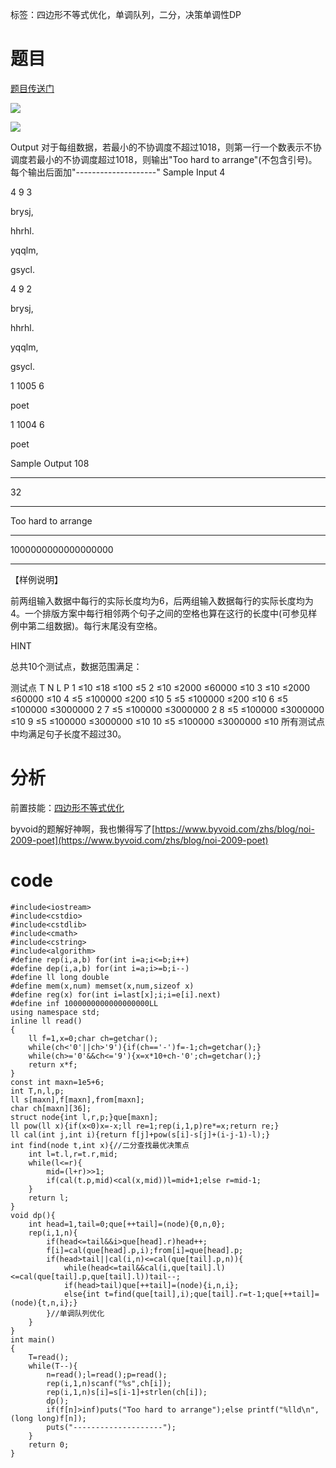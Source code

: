 ﻿---
subtitle: "四边形不等式优化入门题"
tags: 
 - DP-四边形不等式优化
 - 数据结构-单调队列
 - 基础算法-二分
 - DP-决策单调性
grammar_cjkRuby: true
catalog: true
layout:  post
header-img: "img/header/P11.jpg"
preview-img: "/img/preview/P48.jpg"
---
标签：四边形不等式优化，单调队列，二分，决策单调性DP

# 题目

[题目传送门](http://www.lydsy.com/JudgeOnline/problem.php?id=1563)

![](http://www.lydsy.com/JudgeOnline/images/1563_1.jpg)

![](http://www.lydsy.com/JudgeOnline/images/1563_2.jpg)

Output
对于每组数据，若最小的不协调度不超过1018，则第一行一个数表示不协调度若最小的不协调度超过1018，则输出"Too hard to arrange"(不包含引号)。每个输出后面加"--------------------"
Sample Input
4

4 9 3

brysj,

hhrhl.

yqqlm,

gsycl.

4 9 2

brysj,

hhrhl.

yqqlm,

gsycl.

1 1005 6

poet

1 1004 6

poet

Sample Output
108

--------------------

32

--------------------

Too hard to arrange

--------------------

1000000000000000000

--------------------



【样例说明】

前两组输入数据中每行的实际长度均为6，后两组输入数据每行的实际长度均为4。一个排版方案中每行相邻两个句子之间的空格也算在这行的长度中(可参见样例中第二组数据)。每行末尾没有空格。

HINT

总共10个测试点，数据范围满足：

测试点 T N L P
1 ≤10 ≤18 ≤100 ≤5
2 ≤10 ≤2000 ≤60000 ≤10
3 ≤10 ≤2000 ≤60000 ≤10
4 ≤5 ≤100000 ≤200 ≤10
5 ≤5 ≤100000 ≤200 ≤10
6 ≤5 ≤100000 ≤3000000 2
7 ≤5 ≤100000 ≤3000000 2
8 ≤5 ≤100000 ≤3000000 ≤10
9 ≤5 ≤100000 ≤3000000 ≤10
10 ≤5 ≤100000 ≤3000000 ≤10
所有测试点中均满足句子长度不超过30。

# 分析

前置技能：[四边形不等式优化](http://blog.csdn.net/noiau/article/details/72514812)

byvoid的题解好神啊，我也懒得写了[https://www.byvoid.com/zhs/blog/noi-2009-poet](https://www.byvoid.com/zhs/blog/noi-2009-poet)

# code

```
#include<iostream>
#include<cstdio>
#include<cstdlib>
#include<cmath>
#include<cstring>
#include<algorithm>
#define rep(i,a,b) for(int i=a;i<=b;i++)
#define dep(i,a,b) for(int i=a;i>=b;i--)
#define ll long double
#define mem(x,num) memset(x,num,sizeof x)
#define reg(x) for(int i=last[x];i;i=e[i].next)
#define inf 1000000000000000000LL
using namespace std;
inline ll read()
{
	ll f=1,x=0;char ch=getchar();
	while(ch<'0'||ch>'9'){if(ch=='-')f=-1;ch=getchar();}
	while(ch>='0'&&ch<='9'){x=x*10+ch-'0';ch=getchar();}
	return x*f;
}
const int maxn=1e5+6;
int T,n,l,p;
ll s[maxn],f[maxn],from[maxn];
char ch[maxn][36];
struct node{int l,r,p;}que[maxn];
ll pow(ll x){if(x<0)x=-x;ll re=1;rep(i,1,p)re*=x;return re;}
ll cal(int j,int i){return f[j]+pow(s[i]-s[j]+(i-j-1)-l);}
int find(node t,int x){//二分查找最优决策点 
    int l=t.l,r=t.r,mid;
    while(l<=r){
        mid=(l+r)>>1;
        if(cal(t.p,mid)<cal(x,mid))l=mid+1;else r=mid-1;
    }
    return l;
}
void dp(){
	int head=1,tail=0;que[++tail]=(node){0,n,0};
	rep(i,1,n){
		if(head<=tail&&i>que[head].r)head++;
		f[i]=cal(que[head].p,i);from[i]=que[head].p;
		if(head>tail||cal(i,n)<=cal(que[tail].p,n)){
			while(head<=tail&&cal(i,que[tail].l)<=cal(que[tail].p,que[tail].l))tail--;
			if(head>tail)que[++tail]=(node){i,n,i};
			else{int t=find(que[tail],i);que[tail].r=t-1;que[++tail]=(node){t,n,i};}
		}//单调队列优化
	}
}
int main()
{
	T=read();
	while(T--){
		n=read();l=read();p=read();
		rep(i,1,n)scanf("%s",ch[i]);
		rep(i,1,n)s[i]=s[i-1]+strlen(ch[i]);
		dp();
		if(f[n]>inf)puts("Too hard to arrange");else printf("%lld\n",(long long)f[n]);
		puts("--------------------");
	}
	return 0;
}
```